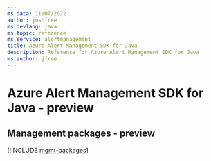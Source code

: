 ```yaml
---
ms.data: 11/07/2022
author: joshfree
ms.devlang: java
ms.topic: reference
ms.service: alertmanagement
title: Azure Alert Management SDK for Java
description: Reference for Azure Alert Management SDK for Java
ms.author: jfree
---
```

# Azure Alert Management SDK for Java - preview

## Management packages - preview
[!INCLUDE [mgmt-packages](alert-management-mgmt-index.md)]